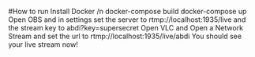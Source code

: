 #How to run
    Install Docker /n
    docker-compose build
    docker-compose up
    Open OBS and in settings set the server to rtmp://localhost:1935/live and the stream key to abdi?key=supersecret
    Open VLC and Open a Network Stream and set the url to rtmp://localhost:1935/live/abdi
    You should see your live stream now!
